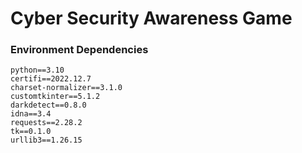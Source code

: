 # Cyber Security Awareness Game


### Environment Dependencies
```ad-warning
python==3.10
certifi==2022.12.7
charset-normalizer==3.1.0
customtkinter==5.1.2
darkdetect==0.8.0
idna==3.4
requests==2.28.2
tk==0.1.0
urllib3==1.26.15
```
